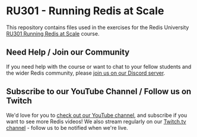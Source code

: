 # RU301 - Running Redis at Scale

This repository contains files used in the exercises for the Redis University [RU301 Running Redis at Scale](https://university.redis.com/courses/ru301/) course.

## Need Help / Join our Community

If you need help with the course or want to chat to your fellow students and the wider Redis community, please [join us on our Discord server](https://discord.gg/ZnjZbDMDub).

## Subscribe to our YouTube Channel / Follow us on Twitch

We'd love for you to [check out our YouTube channel](https://youtube.com/redisinc), and subscribe if you want to see more Redis videos!  We also stream regularly on our [Twitch.tv channel](https://www.twitch.tv/redisinc) - follow us to be notified when we're live.
